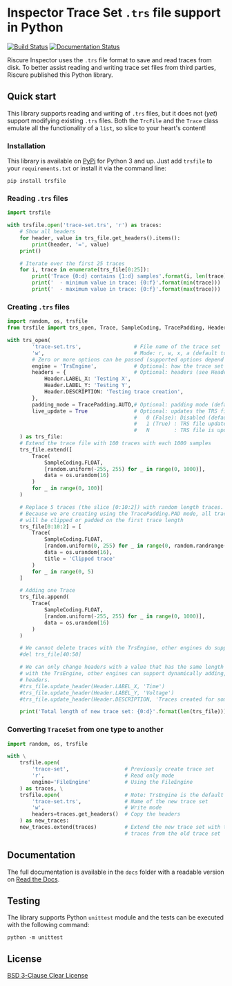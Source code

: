 # Inspector Trace Set `.trs` file support in Python
[![Build Status](https://travis-ci.org/Riscure/python-trsfile.svg?branch=master)](https://travis-ci.org/Riscure/python-trsfile)
[![Documentation Status](https://readthedocs.org/projects/trsfile/badge/)](https://trsfile.readthedocs.io/)

Riscure Inspector uses the `.trs` file format to save and read traces from disk. To better assist reading and writing trace set files from third parties, Riscure published this Python library.

## Quick start
This library supports reading and writing of `.trs` files, but it does not (*yet*) support modifying existing `.trs` files. Both the `TrcFile` and the `Trace` class emulate all the functionality of a `list`, so slice to your heart's content!

### Installation
This library is available on [PyPi](https://www.pypi.org/project/trsfile/) for Python 3 and up. Just add `trsfile` to your `requirements.txt` or install it via the command line:
```shell
pip install trsfile
```

### Reading `.trs` files
```python
import trsfile

with trsfile.open('trace-set.trs', 'r') as traces:
	# Show all headers
	for header, value in trs_file.get_headers().items():
		print(header, '=', value)
	print()

	# Iterate over the first 25 traces
	for i, trace in enumerate(trs_file[0:25]):
		print('Trace {0:d} contains {1:d} samples'.format(i, len(trace)))
		print('  - minimum value in trace: {0:f}'.format(min(trace)))
		print('  - maximum value in trace: {0:f}'.format(max(trace)))
```

### Creating `.trs` files
```python
import random, os, trsfile
from trsfile import trs_open, Trace, SampleCoding, TracePadding, Header

with trs_open(
		'trace-set.trs',                 # File name of the trace set
		'w',                             # Mode: r, w, x, a (default to x)
		# Zero or more options can be passed (supported options depend on the storage engine)
		engine = 'TrsEngine',            # Optional: how the trace set is stored (defaults to TrsEngine)
		headers = {                      # Optional: headers (see Header class)
			Header.LABEL_X: 'Testing X',
			Header.LABEL_Y: 'Testing Y',
			Header.DESCRIPTION: 'Testing trace creation',
		},
		padding_mode = TracePadding.AUTO,# Optional: padding mode (defaults to TracePadding.AUTO)
		live_update = True               # Optional: updates the TRS file for live preview (small performance hit)
		                                 #   0 (False): Disabled (default)
		                                 #   1 (True) : TRS file updated after every trace
		                                 #   N        : TRS file is updated after N traces
	) as trs_file:
	# Extend the trace file with 100 traces with each 1000 samples
	trs_file.extend([
		Trace(
			SampleCoding.FLOAT,
			[random.uniform(-255, 255) for _ in range(0, 1000)],
			data = os.urandom(16)
		)
		for _ in range(0, 100)]
	)

	# Replace 5 traces (the slice [0:10:2]) with random length traces.
	# Because we are creating using the TracePadding.PAD mode, all traces
	# will be clipped or padded on the first trace length
	trs_file[0:10:2] = [
		Trace(
			SampleCoding.FLOAT,
			[random.uniform(0, 255) for _ in range(0, random.randrange(1000))],
			data = os.urandom(16),
			title = 'Clipped trace'
		)
		for _ in range(0, 5)
	]

	# Adding one Trace
	trs_file.append(
		Trace(
			SampleCoding.FLOAT,
			[random.uniform(-255, 255) for _ in range(0, 1000)],
			data = os.urandom(16)
		)
	)

	# We cannot delete traces with the TrsEngine, other engines do support this feature
	#del trs_file[40:50]

	# We can only change headers with a value that has the same length as the previous value
	# with the TrsEngine, other engines can support dynamically adding, deleting or changing
	# headers.
	#trs_file.update_header(Header.LABEL_X, 'Time')
	#trs_file.update_header(Header.LABEL_Y, 'Voltage')
	#trs_file.update_header(Header.DESCRIPTION, 'Traces created for some purpose!')

	print('Total length of new trace set: {0:d}'.format(len(trs_file)))
```

### Converting `TraceSet` from one type to another
```python
import random, os, trsfile

with \
	trsfile.open(
		'trace-set',                  # Previously create trace set
		'r',                          # Read only mode
		engine='FileEngine'           # Using the FileEngine
	) as traces, \
	trsfile.open(                     # Note: TrsEngine is the default
		'trace-set.trs',              # Name of the new trace set
		'w',                          # Write mode
		headers=traces.get_headers()  # Copy the headers
	) as new_traces:
	new_traces.extend(traces)         # Extend the new trace set with the
	                                  # traces from the old trace set
```

## Documentation
The full documentation is available in the `docs` folder with a readable version on [Read the Docs](https://trsfile.readthedocs.io/).

## Testing
The library supports Python `unittest` module and the tests can be executed with the following command:
```
python -m unittest
```

## License
[BSD 3-Clause Clear License](https://choosealicense.com/licenses/bsd-3-clause-clear/)
